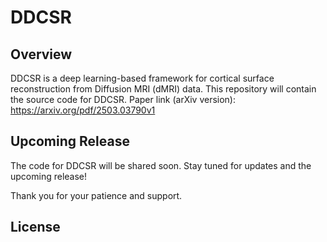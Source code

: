 # DDCSR

## Overview

DDCSR is a deep learning-based framework for cortical surface reconstruction from Diffusion MRI (dMRI) data.
This repository will contain the source code for DDCSR. Paper link (arXiv version): https://arxiv.org/pdf/2503.03790v1

## Upcoming Release

The code for DDCSR will be shared soon. Stay tuned for updates and the upcoming release!

Thank you for your patience and support.

## License



